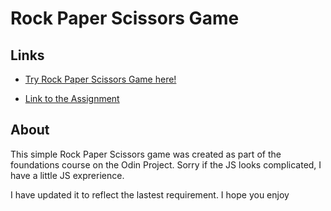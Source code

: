 # Rock Paper Scissors Game

## Links

- [Try Rock Paper Scissors Game here!](https://ekott2006.github.io/odin-rock-paper-scissors)

- [Link to the Assignment](https://www.theodinproject.com/lessons/foundations-rock-paper-scissors)

## About

This simple Rock Paper Scissors game was created as part of the foundations course on the Odin Project. Sorry if the JS looks complicated, I have a little JS exprerience. 

I have updated it to reflect the lastest requirement. I hope you enjoy
